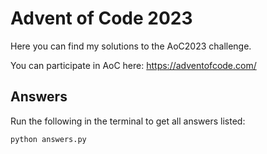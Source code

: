 # Advent of Code 2023

Here you can find my solutions to the AoC2023 challenge.

You can participate in AoC here: https://adventofcode.com/

## Answers
Run the following in the terminal to get all answers listed:

```bash
python answers.py
```